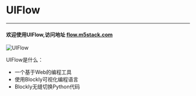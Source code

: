 # UIFlow
___________________
#### 欢迎使用UIFlow,访问地址 [flow.m5stack.com](http://flow.m5stack.com/)

![UIFlow](/image/Poster/UIFlow.JPG)

UIFlow是什么：
* 一个基于Web的编程工具
* 使用Blockly可视化编程语言
* Blockly无缝切换Python代码
